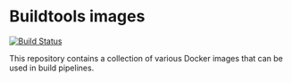 # Buildtools images

[![Build Status](https://jenkins.capra.tv/buildStatus/icon?job=buildtools-images/master)](https://jenkins.capra.tv/job/buildtools-images/job/master/)

This repository contains a collection of various Docker images that can be
used in build pipelines.

